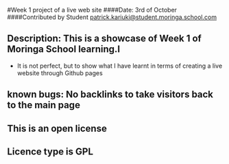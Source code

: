 #Week 1 project of a live web site
####Date: 3rd of October
####Contributed by Student patrick.kariuki@student.moringa.school.com
## Description: This is a showcase of Week 1 of Moringa School learning.I
* It is not perfect, but to show what I have learnt in terms of creating a live website through Github pages
## known bugs: No backlinks to take visitors back to the main page
## This is an open license
## Licence type is GPL
